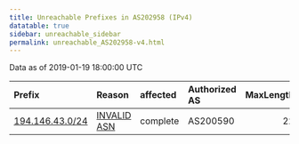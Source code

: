 ```yaml
---
title: Unreachable Prefixes in AS202958 (IPv4)
datatable: true
sidebar: unreachable_sidebar
permalink: unreachable_AS202958-v4.html
---
```


Data as of 2019-01-19 18:00:00 UTC


<div class="datatable-begin"></div>

| Prefix                                                   | Reason                                                                                                  | affected   | Authorized AS   |   MaxLength | Anchor                                         |   unreachable /24s |
|:---------------------------------------------------------|:--------------------------------------------------------------------------------------------------------|:-----------|:----------------|------------:|:-----------------------------------------------|-------------------:|
| [194.146.43.0/24](https://stat.ripe.net/194.146.43.0/24) | [INVALID ASN](https://rpki-validator.ripe.net/announcement-preview?asn=AS202958&prefix=194.146.43.0/24) | complete   | AS200590        |          22 | [RIPE](unreachable_RIPE_NCC_RPKI_Root-v4.html) |                  1 |

<div class="datatable-end"></div>